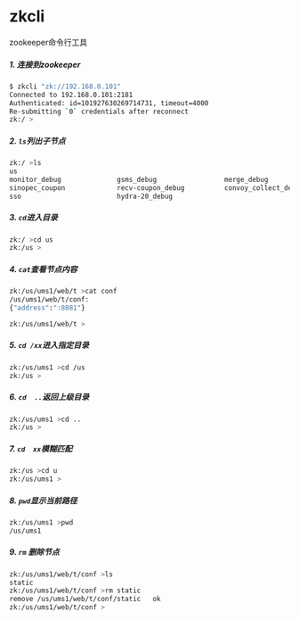 # zkcli
zookeeper命令行工具

##### 1. 连接到zookeeper

```sh
$ zkcli "zk://192.168.0.101"
Connected to 192.168.0.101:2181
Authenticated: id=101927630269714731, timeout=4000
Re-submitting `0` credentials after reconnect
zk:/ >

```

##### 2. `ls`列出子节点
```sh
zk:/ >ls
us            
monitor_debug              gsms_debug                 merge_debug                ServerMonitor              
sinopec_coupon             recv-coupon_debug          convoy_collect_debug       dxcsh_debug                
sso                        hydra-20_debug             
```

##### 3. `cd`进入目录
```sh
zk:/ >cd us
zk:/us >

```

##### 4. `cat`查看节点内容
```sh
zk:/us/ums1/web/t >cat conf
/us/ums1/web/t/conf:
{"address":":8081"}

zk:/us/ums1/web/t >
```
##### 5. `cd /xx`进入指定目录
```sh
zk:/us/ums1 >cd /us
zk:/us >
```

##### 6. `cd  ..`返回上级目录
```sh
zk:/us/ums1 >cd ..
zk:/us >

```
##### 7. `cd  xx`模糊匹配
```sh
zk:/us >cd u
zk:/us/ums1 >
```



##### 8. `pwd`显示当前路径
```sh
zk:/us/ums1 >pwd
/us/ums1
```

##### 9. `rm` 删除节点
```sh
zk:/us/ums1/web/t/conf >ls
static 
zk:/us/ums1/web/t/conf >rm static
remove /us/ums1/web/t/conf/static	ok
zk:/us/ums1/web/t/conf >
```

